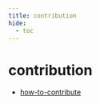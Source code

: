 ```yaml
---
title: contribution
hide:
  - toc
---
```


# contribution

- [how-to-contribute](/quickstart/data-library/how-to-contribute.md)  
  <small></small>